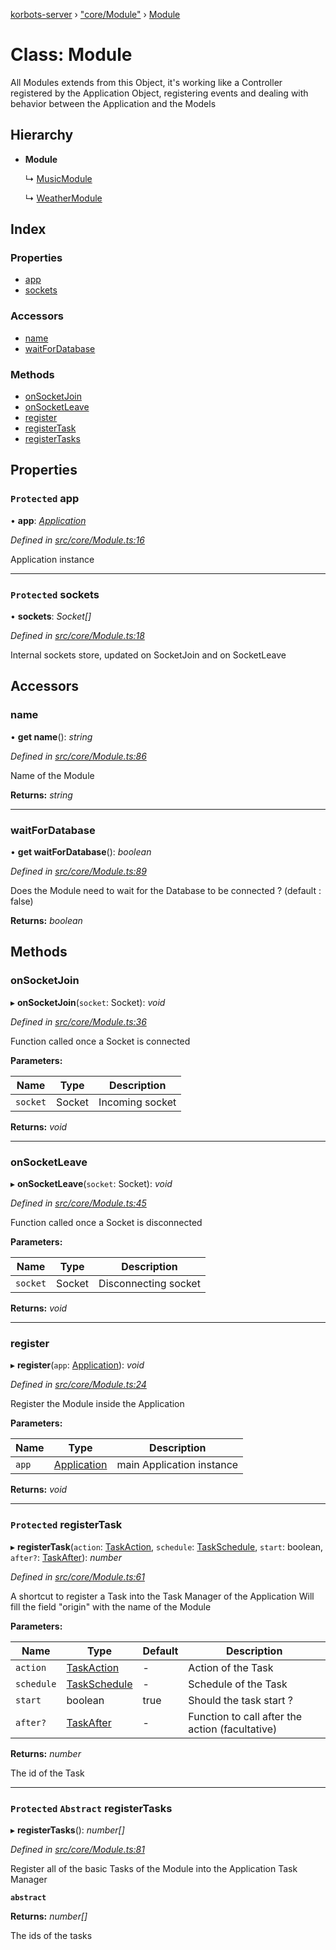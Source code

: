 [korbots-server](../README.md) › ["core/Module"](../modules/_core_module_.md) › [Module](_core_module_.module.md)

# Class: Module

All Modules extends from this Object, it's working like a Controller registered by the
 Application Object, registering events and dealing with behavior between the Application
 and the Models

## Hierarchy

* **Module**

  ↳ [MusicModule](_modules_musicmodule_.musicmodule.md)

  ↳ [WeatherModule](_modules_weathermodule_.weathermodule.md)

## Index

### Properties

* [app](_core_module_.module.md#protected-app)
* [sockets](_core_module_.module.md#protected-sockets)

### Accessors

* [name](_core_module_.module.md#name)
* [waitForDatabase](_core_module_.module.md#waitfordatabase)

### Methods

* [onSocketJoin](_core_module_.module.md#onsocketjoin)
* [onSocketLeave](_core_module_.module.md#onsocketleave)
* [register](_core_module_.module.md#register)
* [registerTask](_core_module_.module.md#protected-registertask)
* [registerTasks](_core_module_.module.md#protected-abstract-registertasks)

## Properties

### `Protected` app

• **app**: *[Application](_core_application_.application.md)*

*Defined in [src/core/Module.ts:16](https://github.com/Xisabla/Korbots/blob/59ccf47/server/src/core/Module.ts#L16)*

Application instance

___

### `Protected` sockets

• **sockets**: *Socket[]*

*Defined in [src/core/Module.ts:18](https://github.com/Xisabla/Korbots/blob/59ccf47/server/src/core/Module.ts#L18)*

Internal sockets store, updated on SocketJoin and on SocketLeave

## Accessors

###  name

• **get name**(): *string*

*Defined in [src/core/Module.ts:86](https://github.com/Xisabla/Korbots/blob/59ccf47/server/src/core/Module.ts#L86)*

Name of the Module

**Returns:** *string*

___

###  waitForDatabase

• **get waitForDatabase**(): *boolean*

*Defined in [src/core/Module.ts:89](https://github.com/Xisabla/Korbots/blob/59ccf47/server/src/core/Module.ts#L89)*

Does the Module need to wait for the Database to be connected ? (default : false)

**Returns:** *boolean*

## Methods

###  onSocketJoin

▸ **onSocketJoin**(`socket`: Socket): *void*

*Defined in [src/core/Module.ts:36](https://github.com/Xisabla/Korbots/blob/59ccf47/server/src/core/Module.ts#L36)*

Function called once a Socket is connected

**Parameters:**

Name | Type | Description |
------ | ------ | ------ |
`socket` | Socket | Incoming socket  |

**Returns:** *void*

___

###  onSocketLeave

▸ **onSocketLeave**(`socket`: Socket): *void*

*Defined in [src/core/Module.ts:45](https://github.com/Xisabla/Korbots/blob/59ccf47/server/src/core/Module.ts#L45)*

Function called once a Socket is disconnected

**Parameters:**

Name | Type | Description |
------ | ------ | ------ |
`socket` | Socket | Disconnecting socket  |

**Returns:** *void*

___

###  register

▸ **register**(`app`: [Application](_core_application_.application.md)): *void*

*Defined in [src/core/Module.ts:24](https://github.com/Xisabla/Korbots/blob/59ccf47/server/src/core/Module.ts#L24)*

Register the Module inside the Application

**Parameters:**

Name | Type | Description |
------ | ------ | ------ |
`app` | [Application](_core_application_.application.md) | main Application instance  |

**Returns:** *void*

___

### `Protected` registerTask

▸ **registerTask**(`action`: [TaskAction](../modules/_core_task_.md#taskaction), `schedule`: [TaskSchedule](../modules/_core_task_.md#taskschedule), `start`: boolean, `after?`: [TaskAfter](../modules/_core_task_.md#taskafter)): *number*

*Defined in [src/core/Module.ts:61](https://github.com/Xisabla/Korbots/blob/59ccf47/server/src/core/Module.ts#L61)*

A shortcut to register a Task into the Task Manager of the Application
Will fill the field "origin" with the name of the Module

**Parameters:**

Name | Type | Default | Description |
------ | ------ | ------ | ------ |
`action` | [TaskAction](../modules/_core_task_.md#taskaction) | - | Action of the Task |
`schedule` | [TaskSchedule](../modules/_core_task_.md#taskschedule) | - | Schedule of the Task |
`start` | boolean | true | Should the task start ? |
`after?` | [TaskAfter](../modules/_core_task_.md#taskafter) | - | Function to call after the action (facultative) |

**Returns:** *number*

The id of the Task

___

### `Protected` `Abstract` registerTasks

▸ **registerTasks**(): *number[]*

*Defined in [src/core/Module.ts:81](https://github.com/Xisabla/Korbots/blob/59ccf47/server/src/core/Module.ts#L81)*

Register all of the basic Tasks of the Module into the Application Task Manager

**`abstract`** 

**Returns:** *number[]*

The ids of the tasks
